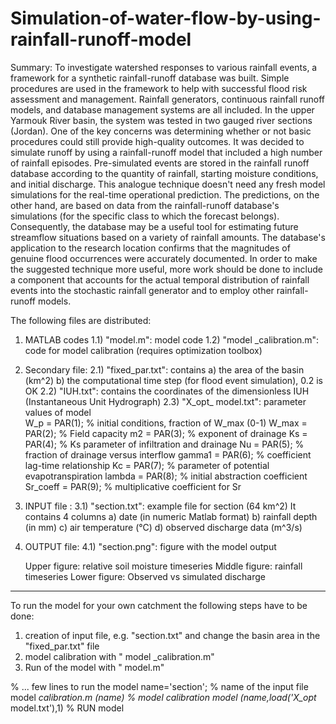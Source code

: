 # Simulation-of-water-flow-by-using-rainfall-runoff-model

Summary:
To investigate watershed responses to various rainfall events, a framework for a synthetic rainfall-runoff database was built. Simple procedures are used in the framework to help with successful flood risk assessment and management. Rainfall generators, continuous rainfall runoff models, and database management systems are all included. In the upper Yarmouk River basin, the system was tested in two gauged river sections (Jordan). One of the key concerns was determining whether or not basic procedures could still provide high-quality outcomes. It was decided to simulate runoff by using a rainfall-runoff model that included a high number of rainfall episodes. Pre-simulated events are stored in the rainfall runoff database according to the quantity of rainfall, starting moisture conditions, and initial discharge. This analogue technique doesn't need any fresh model simulations for the real-time operational prediction. The predictions, on the other hand, are based on data from the rainfall-runoff database's simulations (for the specific class to which the forecast belongs). Consequently, the database may be a useful tool for estimating future streamflow situations based on a variety of rainfall amounts. The database's application to the research location confirms that the magnitudes of genuine flood occurrences were accurately documented. In order to make the suggested technique more useful, more work should be done to include a component that accounts for the actual temporal distribution of rainfall events into the stochastic rainfall generator and to employ other rainfall-runoff models.

The following files are distributed:

1) MATLAB codes
1.1) "model.m": model code
1.2) "model _calibration.m": code for model calibration (requires optimization toolbox)

2) Secondary file:
2.1) "fixed_par.txt": contains
     a) the area of the basin (km^2)
     b) the computational time step (for flood event simulation), 0.2 is OK
2.2) "IUH.txt": contains the coordinates of the dimensionless IUH (Instantaneous Unit Hydrograph)
2.3) "X_opt_ model.txt": parameter values of model     
     W_p       = PAR(1); % initial conditions, fraction of W_max (0-1)
     W_max     = PAR(2); % Field capacity
     m2        = PAR(3); % exponent of drainage
     Ks        = PAR(4); % Ks parameter of infiltration and drainage
     Nu        = PAR(5); % fraction of drainage versus interflow
     gamma1    = PAR(6); % coefficient lag-time relationship
     Kc        = PAR(7); % parameter of potential evapotranspiration
     lambda    = PAR(8); % initial abstraction coefficient
     Sr_coeff  = PAR(9); % multiplicative coefficient for Sr

3) INPUT file :
3.1) "section.txt": example file for section (64 km^2)
     It contains 4 columns
     a) date (in numeric Matlab format)
     b) rainfall depth (in mm)
     c) air temperature (°C)
     d) observed discharge data (m^3/s)

4) OUTPUT file:
4.1) "section.png": figure with the model output
     
     Upper figure: relative soil moisture timeseries
     Middle figure: rainfall timeseries
     Lower figure: Observed vs simulated discharge
-------------------------------------------------------------------
To run the model for your own catchment the following steps have to be done:
1) creation of input file, e.g. "section.txt" and change the basin area in the "fixed_par.txt" file
2) model calibration with " model _calibration.m"
4) Run of the model with " model.m"

% ... few lines to run the model
name='section';                         % name of the input file
model _calibration.m (name)                        % model calibration
model (name,load('X_opt_ model.txt'),1)   % RUN model
